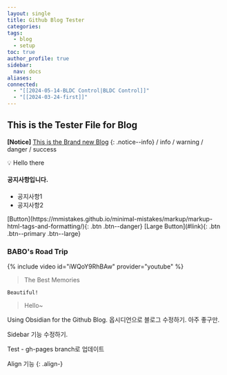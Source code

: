 ```yaml
---
layout: single
title: Github Blog Tester
categories: 
tags:
  - blog
  - setup
toc: true
author_profile: true
sidebar:
  nav: docs
aliases: 
connected:
  - "[[2024-05-14-BLDC Control|BLDC Control]]"
  - "[[2024-03-24-first]]"
---
```

## This is the Tester File for Blog

**[Notice]** [This is the Brand new Blog](https://thejourneyofbabo.github.io/)
{: .notice--info} 
/ info / warning / danger / success

<aside> 💡
Hello there
</aside>
<div class="notice--success">
<h4>공지사항입니다.</h4>
	<ul>
		<li>공지사항1</li>
		<li>공지사항2</li>
	</ul>
</div>
[Button](https://mmistakes.github.io/minimal-mistakes/markup/markup-html-tags-and-formatting/){: .btn .btn--danger}
[Large Button](#link){: .btn .btn--primary .btn--large}

### BABO's Road Trip
{% include video id="iWQoY9RhBAw" provider="youtube" %}
>The Best Memories

```
Beautiful!
```
>Hello~

Using Obsidian for the Github Blog.
옵시디언으로 블로그 수정하기. 아주 좋구만.

Sidebar 기능 수정하기.

Test - gh-pages branch로 업데이트

Align 기능
{: .align-}

